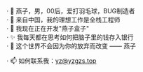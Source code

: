 · 👋 燕子，男，00后，爱打羽毛球，BUG制造者<BR/>
· 🔴 来自中国，我的理想工作是全栈工程师<BR/>
· 🔭 我现在正在开发"燕子盒子"<BR/>
· ✨ 我每天都在思考如何把脑子里的钱存入银行<BR/>
· 🥇 这个世界不会因为你的放弃而改变 —— 燕子<BR/>

· 📫 如何联系我：yz@yzgzs.top<BR/>
